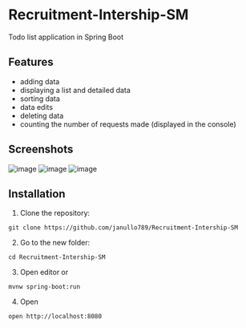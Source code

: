 # Recruitment-Intership-SM
Todo list application in Spring Boot

## Features

- adding data
- displaying a list and detailed data
- sorting data
- data edits
- deleting data 
- counting the number of requests made (displayed in the console)

## Screenshots
![image](https://github.com/janullo789/Recruitment-Intership-SM/assets/100961127/1eeb2ae3-5b61-46e3-95b2-5a6509687871)
![image](https://github.com/janullo789/Recruitment-Intership-SM/assets/100961127/c46456d2-acfa-4013-b074-3ff47bda2cfd)
![image](https://github.com/janullo789/Recruitment-Intership-SM/assets/100961127/cafd716a-4ff5-4f20-aa8c-2b8883582129)


## Installation

1. Clone the repository:
```
git clone https://github.com/janullo789/Recruitment-Intership-SM
```
2. Go to the new folder:
```
cd Recruitment-Intership-SM
```
3. Open editor or
```
mvnw spring-boot:run
```
4. Open
```
open http://localhost:8080 
```
